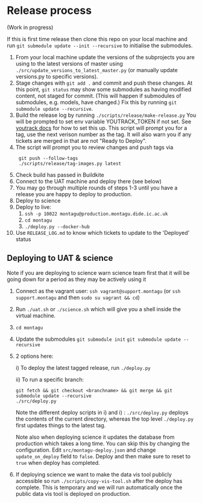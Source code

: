 # Release process
(Work in progress)

If this is first time release then clone this repo on your local machine and run `git submodule update --init --recursive` to initialise the submodules.

1. From your local machine update the versions of the subprojects you are using 
   to the latest versions of master using `./src/update_versions_to_latest_master.py` 
   (or manually update versions.py to specific versions). 
1. Stage changes with `git add .` and commit and push these changes. At this point, `git status` may show some submodules as 
   having modified content, not staged for commit. (This will happen if submodules of submodules, e.g. models, have changed.) 
   Fix this by running `git submodule update --recursive`. 
1. Build the release log by running 
   `./scripts/release/make-release.py`
   You will be prompted to set env variable YOUTRACK_TOKEN if not set. See
   [youtrack docs](https://www.jetbrains.com/help/youtrack/standalone/Manage-Permanent-Token.html#) for how to set this up.
   This script will prompt you for a tag, use the next verison number as the tag. It will also
   warn you if any tickets are merged in that are not "Ready to Deploy".
1. The script will prompt you to review changes and push tags via
   ```
    git push --follow-tags
    ./scripts/release/tag-images.py latest
    ```
1. Check build has passed in Buildkite
1. Connect to the UAT machine and deploy there (see below)
1. You may go through multiple rounds of steps 1-3 until you have a release
   you are happy to deploy to production.
1. Deploy to science
1. Deploy to live:
   1. `ssh -p 10022 montagu@production.montagu.dide.ic.ac.uk`
   1. `cd montagu`
   1. `./deploy.py --docker-hub`
1. Use `RELEASE_LOG.md` to know which tickets to update to the 'Deployed' status

## Deploying to UAT & science

Note if you are deploying to science warn science team first that it will be going down for a period as they may be actively using it

1. Connect as the vagrant user: `ssh vagrant@support.montagu` (or `ssh support.montagu` and then `sudo su vagrant && cd`)
2. Run `./uat.sh` or `./science.sh` which will give you a shell inside the virtual machine.
3. `cd montagu`
4. Update the submodules `git submodule init` `git submodule update --recursive`
5.  2 options here:

    i) To deploy the latest tagged release, run `./deploy.py`

    ii) To run a specific branch:
    ```
    git fetch && git checkout <branchname> && git merge && git submodule update --recursive
    ./src/deploy.py
    ```
    
    Note the different deploy scripts in i) and i) : `./src/deploy.py`
    deploys the contents of the current directory, whereas the top
    level `./deploy.py` first updates things to the latest tag.

    Note also when deploying science it updates the database from production
    which takes a long time. You can skip this by changing the configuration.
    Edit `src/montagu-deploy.json` and change `update_on_deploy` field to `false`.
    Deploy and then make sure to reset to `true` when deploy has completed.
6. If deploying science we want to make the data vis tool publicly accessible so run `./scripts/copy-vis-tool.sh` after the deploy has complete. This is temporary and we will run automatically once the public data vis tool is deployed on production.
